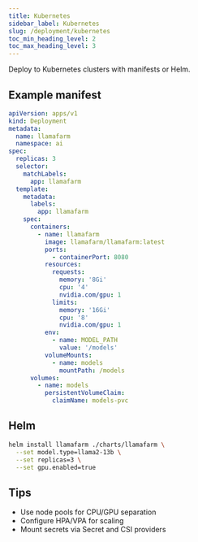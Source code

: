 ```yaml
---
title: Kubernetes
sidebar_label: Kubernetes
slug: /deployment/kubernetes
toc_min_heading_level: 2
toc_max_heading_level: 3
---
```


Deploy to Kubernetes clusters with manifests or Helm.

## Example manifest

```yaml title="k8s-deployment.yaml"
apiVersion: apps/v1
kind: Deployment
metadata:
  name: llamafarm
  namespace: ai
spec:
  replicas: 3
  selector:
    matchLabels:
      app: llamafarm
  template:
    metadata:
      labels:
        app: llamafarm
    spec:
      containers:
        - name: llamafarm
          image: llamafarm/llamafarm:latest
          ports:
            - containerPort: 8080
          resources:
            requests:
              memory: '8Gi'
              cpu: '4'
              nvidia.com/gpu: 1
            limits:
              memory: '16Gi'
              cpu: '8'
              nvidia.com/gpu: 1
          env:
            - name: MODEL_PATH
              value: '/models'
          volumeMounts:
            - name: models
              mountPath: /models
      volumes:
        - name: models
          persistentVolumeClaim:
            claimName: models-pvc
```

## Helm

```bash
helm install llamafarm ./charts/llamafarm \
  --set model.type=llama2-13b \
  --set replicas=3 \
  --set gpu.enabled=true
```

## Tips

- Use node pools for CPU/GPU separation
- Configure HPA/VPA for scaling
- Mount secrets via Secret and CSI providers
